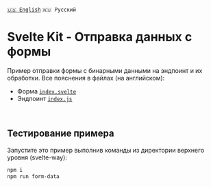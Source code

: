 [`🇺🇸 English`](README.md) `🇷🇺 Русский`

# Svelte Kit - Отправка данных с формы
Пример отправки формы с бинарными данными на эндпоинт и их обработки. 
Все пояснения в файлах (на английском):
- Форма [`index.svelte`]('src/index.svelte') 
- Эндпоинт [`index.js`]('src/index.js') 

<br>

## Тестирование примера
Запустите это пример выполнив команды из директории верхнего уровня (svelte-way):

```bash
npm i
npm run form-data
```

